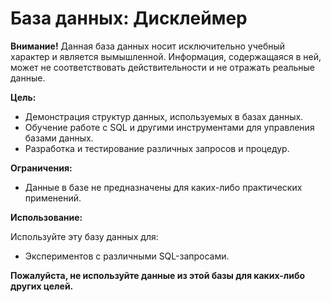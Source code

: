 # База данных: Дисклеймер

**Внимание!** Данная база данных носит исключительно учебный характер и является вымышленной. Информация, содержащаяся в ней, может не соответствовать действительности и не отражать реальные данные.

**Цель:**

* Демонстрация структур данных, используемых в базах данных.
* Обучение работе с SQL и другими инструментами для управления базами данных.
* Разработка и тестирование различных запросов и процедур.

**Ограничения:**

* Данные в базе не предназначены для каких-либо практических применений.

**Использование:**

Используйте эту базу данных для:

* Экспериментов с различными SQL-запросами.

**Пожалуйста, не используйте данные из этой базы для каких-либо других целей.**